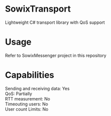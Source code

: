 # SowixTransport
Lightweight C# transport library with QoS support
# Usage
Refer to SowixMessenger project in this repository
# Capabilities
Sending and receiving data: Yes  
QoS: Partially  
RTT measurement: No  
Timeouting users: No  
User count Limits: No  
